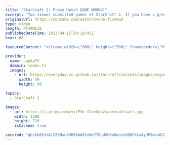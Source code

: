 ```yaml
---
title: "StarCraft 2: Proxy Hatch GONE WRONG!"
excerpt: "Two viewer submitted games of StarCraft 2. If you have a great replay, send it to replays@lowko.tv and I might cast it in the future! Support my work: https://patreon.com/lowkotv Lowko Merch: https://lowko.shop  00:00 Proxy Hatch 22:21 Hero Banshee  My YouTube channels: @LowkoTV @MoreLowko @LowkoClips"
originalUrl: https://youtube.com/watch?v=F3e-fCxvGqU
type: video
length: PT44M13S
publishedDateTime: 2023-04-12T10:19:43Z
heat: 68

featuredContent: "<iframe width=\"800\" height=\"500\" frameborder=\"0\" src=\"https://www.youtube.com/embed/F3e-fCxvGqU\" allow=\"accelerometer; autoplay; encrypted-media; gyroscope; picture-in-picture\" allowfullscreen></iframe>"

provider:
  name: LowkoTV
  domain: lowko.tv
  images:
    - url: https://everyday-cc.github.io/starcraft2/assets/images/organizations/lowko.tv-50x50.jpg
      width: 50
      height: 50

topics:
  - StarCraft 2

images:
  - url: https://i.ytimg.com/vi/F3e-fCxvGqU/maxresdefault.jpg
    width: 1280
    height: 720
    isCached: true

secured: "qh/kh01X+AiZZ5Nsn4DH36AA5tnNe7TGLdXhKaGmnnihQKC+Lo4yJF8w/x0J24eEhhTuGzcR3FMSkCP5N/uEr6Q20FBbhJiFu0dFlvJh/8Sn3V2Wznjn6nB8+pK5EDUintdbf1VRLjIlTj8swl+F3JiuF5G57WH7KY90/tFIBx06HvGBDNglGEF+eK2Xxz3PD7LhWtSGmaCXHWak8vb0bwKcyvN6pciidnHVExOpnnT2pwfpQ2PheSb/7Nr7qz+AlUYJw/8A4DNW9ZURN83Zzrg8bPukKVPEB6RlgUH21xGFIGWGNf4xbBKPU4LD7cgIaJOd/maDT3+gubL1YBiU0Pz8tLOuuHIEZRcE/aTNnPHBAu8od58/9MYICgrF/+2LkBbO8Qh6i2g7j2WJuW2wLG3w6uKZzmSLiWBZH0ira9M=;QoUv1BCgSuKoJygPl26/0g=="
---
```


